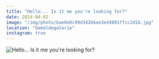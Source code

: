 ```yaml
---
title: "Hello... Is it me you're looking for?"
date: 2014-04-02
image: "/img/photo/bae0e8c99d342b6ee3e44891ffcc2d1b.jpg"
location: "Gemäldegalerie"
instagram: true
---
```


![Hello... Is it me you're looking for?](/img/photo/bae0e8c99d342b6ee3e44891ffcc2d1b.jpg)
